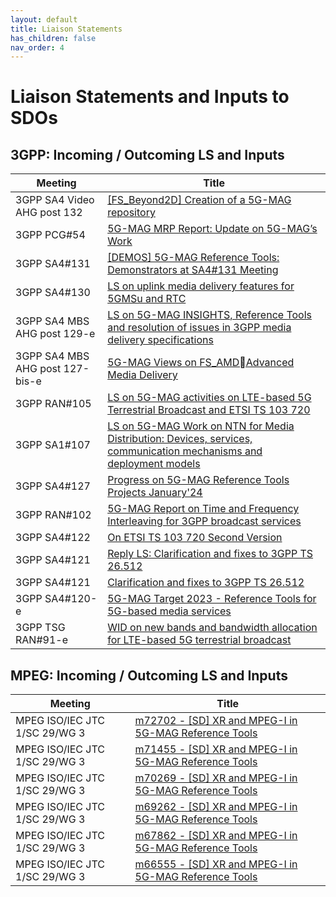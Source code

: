 ```yaml
---
layout: default
title: Liaison Statements
has_children: false
nav_order: 4
---
```


# Liaison Statements and Inputs to SDOs

## 3GPP: Incoming / Outcoming LS and Inputs

 Meeting | Title  
 -- | --
3GPP SA4 Video AHG post 132 | [[FS_Beyond2D] Creation of a 5G-MAG repository](https://www.3gpp.org/ftp/TSG_SA/WG4_CODEC/3GPP_SA4_AHOC_MTGs/SA4_VIDEO/Docs/S4aV250048.zip)
3GPP PCG#54 | [5G-MAG MRP Report: Update on 5G-MAG’s Work](https://www.3gpp.org/ftp/PCG/PCG_54/Docs/PCG54_39.zip)
3GPP SA4#131 | [[DEMOS] 5G-MAG Reference Tools: Demonstrators at SA4#131 Meeting](https://www.3gpp.org/ftp/tsg_sa/WG4_CODEC/TSGS4_131_Geneva/Docs/S4-250224.zip)
3GPP SA4#130 | [LS on uplink media delivery features for 5GMSu and RTC](https://www.3gpp.org/ftp/TSG_SA/WG4_CODEC/TSGS4_130_Orlando/Docs/S4-241819.zip)
3GPP SA4 MBS AHG post 129-e | [LS on 5G-MAG INSIGHTS, Reference Tools and resolution of issues in 3GPP media delivery specifications](https://www.3gpp.org/ftp/TSG_SA/WG4_CODEC/3GPP_SA4_AHOC_MTGs/SA4_MBS/Docs/S4aI240158.zip)
3GPP SA4 MBS AHG post 127-bis-e | [5G-MAG Views on FS_AMDAdvanced Media Delivery](https://www.3gpp.org/ftp/TSG_SA/WG4_CODEC/3GPP_SA4_AHOC_MTGs/SA4_MBS/Docs/S4aI240158.zip)
3GPP RAN#105 | [LS on 5G-MAG activities on LTE-based 5G Terrestrial Broadcast and ETSI TS 103 720](https://www.3gpp.org/ftp/TSG_RAN/TSG_RAN/TSGR_105/Docs/RP-241721.zip)
3GPP SA1#107 | [LS on 5G-MAG Work on NTN for Media Distribution: Devices, services, communication mechanisms and deployment models](https://www.3gpp.org/ftp/Meetings_3GPP_SYNC/SA1/Inbox/S1-242336.zip)
3GPP SA4#127 | [Progress on 5G-MAG Reference Tools Projects January'24](https://www.3gpp.org/ftp/TSG_SA/WG4_CODEC/TSGS4_127_Sophia-Antipolis/Docs/S4-240311.zip)
3GPP RAN#102 | [5G-MAG Report on Time and Frequency Interleaving for 3GPP broadcast services](https://www.3gpp.org/ftp/TSG_RAN/TSG_RAN/TSGR_102/Docs/RP-232736.zip)
3GPP SA4#122 | [On ETSI TS 103 720 Second Version](https://www.3gpp.org/ftp/TSG_SA/WG4_CODEC/TSGS4_122_Athens/Docs/S4-230271.zip)
3GPP SA4#121 | [Reply LS: Clarification and fixes to 3GPP TS 26.512](https://www.3gpp.org/ftp/TSG_SA/WG4_CODEC/TSGS4_121_Toulouse/Docs/S4-221595.zip)
3GPP SA4#121 | [Clarification and fixes to 3GPP TS 26.512](https://www.3gpp.org/FTP/tsg_sa/WG4_CODEC/TSGS4_121_Toulouse/Docs/S4-221472.zip)
3GPP SA4#120-e | [5G-MAG Target 2023 - Reference Tools for 5G-based media services](https://www.3gpp.org/ftp/tsg_sa/WG4_CODEC/TSGS4_120-e/LS_IN/S4-221222.zip)
3GPP TSG RAN#91-e | [WID on new bands and bandwidth allocation for LTE-based 5G terrestrial broadcast](https://www.3gpp.org/ftp/tsg_ran/TSG_RAN/TSGR_91e/LSin/RP-210730.zip)

## MPEG: Incoming / Outcoming LS and Inputs

 Meeting | Title
 -- | --
MPEG ISO/IEC JTC 1/SC 29/WG 3 | [m72702 - [SD] XR and MPEG-I in 5G-MAG Reference Tools]()
MPEG ISO/IEC JTC 1/SC 29/WG 3 | [m71455 - [SD] XR and MPEG-I in 5G-MAG Reference Tools](https://dms.mpeg.expert/doc_end_user/current_document.php?id=97524&id_meeting=201)
MPEG ISO/IEC JTC 1/SC 29/WG 3 | [m70269 - [SD] XR and MPEG-I in 5G-MAG Reference Tools](https://dms.mpeg.expert/doc_end_user/current_document.php?id=96052&id_meeting=200)
MPEG ISO/IEC JTC 1/SC 29/WG 3 | [m69262 - [SD] XR and MPEG-I in 5G-MAG Reference Tools](https://dms.mpeg.expert/doc_end_user/current_document.php?id=94760&id_meeting=199)
MPEG ISO/IEC JTC 1/SC 29/WG 3 | [m67862 - [SD] XR and MPEG-I in 5G-MAG Reference Tools](https://dms.mpeg.expert/doc_end_user/current_document.php?id=93041&id_meeting=198)
MPEG ISO/IEC JTC 1/SC 29/WG 3 | [m66555 - [SD] XR and MPEG-I in 5G-MAG Reference Tools](https://dms.mpeg.expert/doc_end_user/current_document.php?id=91454&id_meeting=197)
